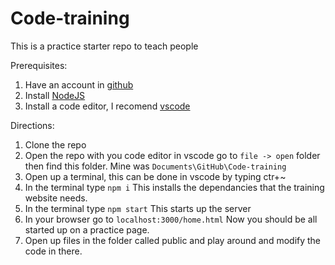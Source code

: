 # Code-training

This is a practice starter repo to teach people

Prerequisites:

1. Have an account in [github](https://github.com)
2. Install [NodeJS](https://nodejs.org/en/download/)
3. Install a code editor, I recomend [vscode](https://code.visualstudio.com/download)

Directions:

1. Clone the repo
2. Open the repo with you code editor in vscode go to `file -> open` folder then find this folder. Mine was `Documents\GitHub\Code-training`
3. Open up a terminal, this can be done in vscode by typing ctr+~
4. In the terminal type `npm i` This installs the dependancies that the training website needs.
5. In the terminal type `npm start` This starts up the server
6. In your browser go to `localhost:3000/home.html` Now you should be all started up on a practice page.
7. Open up files in the folder called public and play around and modify the code in there.
